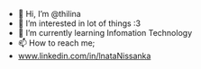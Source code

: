- 👋 Hi, I’m @thilina
- 👀 I’m interested in lot of things :3
- 🌱 I’m currently learning Infomation Technology
- 📫 How to reach me;
-  www.linkedin.com/in/lnataNissanka
